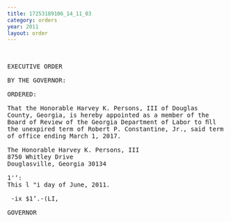 ```yaml
---
title: 17253189106_14_11_03
category: orders
year: 2011
layout: order
---
```


<pre> 

EXECUTIVE ORDER

BY THE GOVERNOR:

ORDERED:

That the Honorable Harvey K. Persons, III of Douglas
County, Georgia, is hereby appointed as a member of the
Board of Review of the Georgia Department of Labor to ﬁll
the unexpired term of Robert P. Constantine, Jr., said term
of office ending March 1, 2017.

The Honorable Harvey K. Persons, III
8750 Whitley Drive
Douglasville, Georgia 30134

1'‘:
This l "i day of June, 2011.

 -ix $1’.-(LI,

GOVERNOR

</pre>
